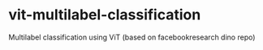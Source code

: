 # vit-multilabel-classification
Multilabel classification using ViT (based on facebookresearch dino repo)
